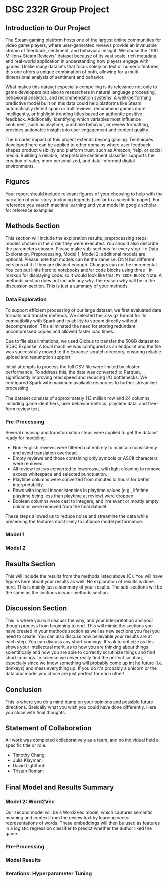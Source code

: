 # DSC 232R Group Project

## Introduction to Our Project
The Steam gaming platform hosts one of the largest online communities for video game players, where user-generated reviews provide an invaluable stream of feedback, sentiment, and behavioral insight. We chose the "100 Million+ Steam Reviews" dataset because of its vast scale, rich metadata, and real-world application in understanding how players engage with games. Unlike many datasets that focus solely on text or numeric features, this one offers a unique combination of both, allowing for a multi-dimensional analysis of sentiment and behavior.

What makes this dataset especially compelling is its relevance not only to game developers but also to researchers in natural language processing, behavioral analytics, and recommendation systems. A well-performing predictive model built on this data could help platforms like Steam automatically detect spam or troll reviews, recommend games more intelligently, or highlight trending titles based on authentic positive feedback. Additionally, identifying which variables most influence sentiment, such as playtime, purchase behavior, or review formatting, provides actionable insight into user engagement and content quality.

The broader impact of this project extends beyong gaming. Techniques developed here can be applied to other domains where user feedback shapes product visibility and platform trust, such as Amazon, Yelp, or social media. Building a reliable, interpretable sentiment classifier supports the creation of safer, more personalized, and data-informed digital environments.

## Figures
Your report should include relevant figures of your choosing to help with the narration of your story, including legends (similar to a scientific paper). For reference you search machine learning and your model in google scholar for reference examples.

## Methods Section
This section will include the exploration results, preprocessing steps, models chosen in the order they were executed. You should also describe the parameters chosen. Please make sub-sections for every step. i.e Data Exploration, Preprocessing, Model 1, Model 2, additional models are optional. Please note that models can be the same i.e. DNN but different versions of it if they are distinct enough. Changes can not be incremental. You can put links here to notebooks and/or code blocks using three ` in markup for displaying code. so it would look like this: ``` MY CODE BLOCK ```
Note: A methods section does not include any why. the reason why will be in the discussion section. This is just a summary of your methods
### Data Exploration
To support efficient processing of our large dataset, we first evaluated data formats and transfer methods. We selected the .csv.gz format for its compatibility with Spark and its ability to stream directly without decompression. This eliminated the need for storing redundant uncompressed copies and allowed faster load times.

Due to file size limitations, we used Globus to transfer the 50GB dataset to SDSC Expanse. A local machine was configured as an endpoint and the file was successfully moved to the Expanse scratch directory, ensuring reliable upload and resumption support.

Initial attempts to process the full CSV file were limited by cluster performance. To address this, the data was converted to Parquet, significantly improving read speed and reducing I/O bottlenecks. We configured Spark with maximum available resources to further streamline processing.

The dataset consists of approximately 113 million row and 24 columns, including game identifiers, user behavior metrics, playtime data, and free-form review text.

### Pre-Processing
Several cleaning and transformation steps were applied to get the dataset ready for modeling:
- Non-English reviews were filtered out entirely to maintain consistency and avoid translation overhead.
- Empty reviews and those containing only symbols or ASCII characters were removed.
- All review text ws converted to lowercase, with light cleaning to remove excess whitespace and selected punctuation.
- Playtime columns were converted from minutes to hours for better interpretability.
- Rows with logical inconsistencies in playtime values (e.g., lifetime playtime being less than playtime at review) were dropped.
- Boolean columns were cast to integers, and irrelevant or mostly empty columns were removed from the final dataset.

These steps allowed us to reduce noise and streamine the data while preserving the features most likely to influnce model performance.

### Model 1
### Model 2

## Results Section
This will include the results from the methods listed above (C). You will have figures here about your results as well. No exploration of results is done here. This is mainly just a summary of your results. The sub-sections will be the same as the sections in your methods section.

## Discussion Section
This is where you will discuss the why, and your interpretation and your though process from beginning to end. This will mimic the sections you have created in your methods section as well as new sections you feel you need to create. You can also discuss how believable your results are at each step. You can discuss any short comings. It's ok to criticize as this shows your intellectual merit, as to how you are thinking about things scientifically and how you are able to correctly scrutinize things and find short comings. In science we never really find the perfect solution, especially since we know something will probably come up int he future (i.e. donkeys) and mess everything up. If you do it's probably a unicorn or the data and model you chose are just perfect for each other!

## Conclusion
This is where you do a mind dump on your opinions and possible future directions. Basically what you wish you could have done differently. Here you close with final thoughts.

## Statement of Collaboration
All work was completed collaboratively as a team, and no individual held a specific title or role.
- Timothy Chang: 
- Julia Klayman: 
- David Lightfoot: 
- Tristan Roman: 

## Final Model and Results Summary
### Model 2: Word2Vec
Our second model will be a Word2Vec model, which captures semantic meaning and context from the review text by learning vector representations of words. These embeddings will then be used as features in a logistic regression classifier to predict whether the author liked the game.

### Pre-Processing

### Model Results

### Iterations: Hyperparameter Tuning

